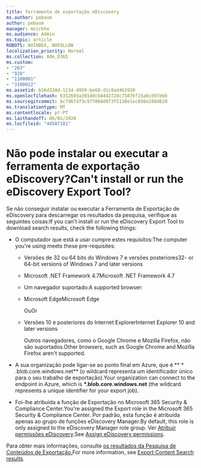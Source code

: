 ```yaml
---
title: ferramenta de exportação eDiscovery
ms.author: pebaum
author: pebaum
manager: mnirkhe
ms.audience: Admin
ms.topic: article
ROBOTS: NOINDEX, NOFOLLOW
localization_priority: Normal
ms.collection: Adm_O365
ms.custom:
- "263"
- "928"
- "1100001"
- "3100022"
ms.assetid: b16d310d-1134-4959-be68-d1c0ad463930
ms.openlocfilehash: 6352603a391ddcb44d2728c7587bf15a6cd97ebb
ms.sourcegitcommit: bc7d6f4f3c9f7060d073f5130e1ec856e248d020
ms.translationtype: MT
ms.contentlocale: pt-PT
ms.lasthandoff: 06/02/2020
ms.locfileid: "44507181"
---
```

# <a name="cant-install-or-run-the-ediscovery-export-tool"></a><span data-ttu-id="d1107-102">Não pode instalar ou executar a ferramenta de exportação eDiscovery?</span><span class="sxs-lookup"><span data-stu-id="d1107-102">Can't install or run the eDiscovery Export Tool?</span></span>

<span data-ttu-id="d1107-103">Se não conseguir instalar ou executar a Ferramenta de Exportação de eDiscovery para descarregar os resultados da pesquisa, verifique as seguintes coisas:</span><span class="sxs-lookup"><span data-stu-id="d1107-103">If you can't install or run the eDiscovery Export Tool to download search results, check the following things:</span></span>
  
- <span data-ttu-id="d1107-104">O computador que está a usar cumpre estes requisitos:</span><span class="sxs-lookup"><span data-stu-id="d1107-104">The computer you're using meets these pre-requisites:</span></span>

  - <span data-ttu-id="d1107-105">Versões de 32 ou 64 bits do Windows 7 e versões posteriores</span><span class="sxs-lookup"><span data-stu-id="d1107-105">32- or 64-bit versions of Windows 7 and later versions</span></span>

  - <span data-ttu-id="d1107-106">Microsoft .NET Framework 4.7</span><span class="sxs-lookup"><span data-stu-id="d1107-106">Microsoft .NET Framework 4.7</span></span>

  - <span data-ttu-id="d1107-107">Um navegador suportado:</span><span class="sxs-lookup"><span data-stu-id="d1107-107">A supported browser:</span></span>

  - <span data-ttu-id="d1107-108">Microsoft Edge</span><span class="sxs-lookup"><span data-stu-id="d1107-108">Microsoft Edge</span></span>

    <span data-ttu-id="d1107-109">Ou</span><span class="sxs-lookup"><span data-stu-id="d1107-109">Or</span></span>

  - <span data-ttu-id="d1107-110">Versões 10 e posteriores do Internet Explorer</span><span class="sxs-lookup"><span data-stu-id="d1107-110">Internet Explorer 10 and later versions</span></span>

    <span data-ttu-id="d1107-111">Outros navegadores, como o Google Chrome e Mozilla Firefox, não são suportados.</span><span class="sxs-lookup"><span data-stu-id="d1107-111">Other browsers, such as Google Chrome and Mozilla Firefox aren't supported.</span></span>

- <span data-ttu-id="d1107-112">A sua organização pode ligar-se ao ponto final em Azure, que é \*\* \* .blob.core.windows.net\*\* (o wildcard representa um identificador único para o seu trabalho de exportação).</span><span class="sxs-lookup"><span data-stu-id="d1107-112">Your organization can connect to the endpoint in Azure, which is **\*.blob.core.windows.net** (the wildcard represents a unique identifier for your export job).</span></span>

- <span data-ttu-id="d1107-113">Foi-lhe atribuída a função de Exportação no Microsoft 365 Security &amp; Compliance Center.</span><span class="sxs-lookup"><span data-stu-id="d1107-113">You're assigned the Export role in the Microsoft 365 Security &amp; Compliance Center.</span></span> <span data-ttu-id="d1107-114">Por padrão, esta função é atribuída apenas ao grupo de funções eDiscovery Manager.</span><span class="sxs-lookup"><span data-stu-id="d1107-114">By default, this role is only assigned to the eDiscovery Manager role group.</span></span> <span data-ttu-id="d1107-115">Ver [Atribuir permissões eDiscovery](https://docs.microsoft.com/microsoft-365/compliance/assign-ediscovery-permissions).</span><span class="sxs-lookup"><span data-stu-id="d1107-115">See [Assign eDiscovery permissions](https://docs.microsoft.com/microsoft-365/compliance/assign-ediscovery-permissions).</span></span>

<span data-ttu-id="d1107-116">Para obter mais informações, consulte [os resultados da Pesquisa de Conteúdos de Exportação.](https://docs.microsoft.com/microsoft-365/compliance/export-search-results)</span><span class="sxs-lookup"><span data-stu-id="d1107-116">For more information, see [Export Content Search results](https://docs.microsoft.com/microsoft-365/compliance/export-search-results).</span></span>
  